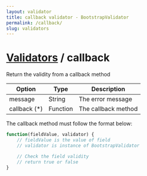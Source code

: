 ```yaml
---
layout: validator
title: callback validator - BootstrapValidator
permalink: /callback/
slug: validators
---
```


# <a href="/validators/">Validators</a> / callback

Return the validity from a callback method

Option       | Type     | Description
-------------|----------|------------
message      | String   | The error message
callback (*) | Function | The callback method

The callback method must follow the format below:

```javascript
function(fieldValue, validator) {
    // fieldValue is the value of field
    // validator is instance of BootstrapValidator

    // Check the field validity
    // return true or false
}
```